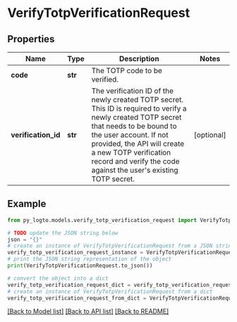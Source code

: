 # VerifyTotpVerificationRequest


## Properties

Name | Type | Description | Notes
------------ | ------------- | ------------- | -------------
**code** | **str** | The TOTP code to be verified. | 
**verification_id** | **str** | The verification ID of the newly created TOTP secret. This ID is required to verify a newly created TOTP secret that needs to be bound to the user account. If not provided, the API will create a new TOTP verification record and verify the code against the user&#39;s existing TOTP secret. | [optional] 

## Example

```python
from py_logto.models.verify_totp_verification_request import VerifyTotpVerificationRequest

# TODO update the JSON string below
json = "{}"
# create an instance of VerifyTotpVerificationRequest from a JSON string
verify_totp_verification_request_instance = VerifyTotpVerificationRequest.from_json(json)
# print the JSON string representation of the object
print(VerifyTotpVerificationRequest.to_json())

# convert the object into a dict
verify_totp_verification_request_dict = verify_totp_verification_request_instance.to_dict()
# create an instance of VerifyTotpVerificationRequest from a dict
verify_totp_verification_request_from_dict = VerifyTotpVerificationRequest.from_dict(verify_totp_verification_request_dict)
```
[[Back to Model list]](../README.md#documentation-for-models) [[Back to API list]](../README.md#documentation-for-api-endpoints) [[Back to README]](../README.md)


